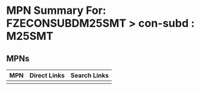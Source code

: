 



# MPN Summary For: FZECONSUBDM25SMT > con-subd : M25SMT

## MPNs
  

|MPN|Direct Links|Search Links|
| :--- | :--- | :--- |
||||
